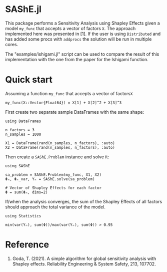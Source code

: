 # SAShE.jl

This package performs a Sensitivity Analysis using Shapley Effects given a model `my_func` that accepts a vector of factors `X`. The approach implemented here was presented in [1]. If the user is using `Distributed` and has added some procs with `addprocs` the solution will be run in multiple cores.

The "examples/ishigami.jl" script can be used to compare the result of this implementation with the one from the paper for the Ishigami function.

# Quick start

Assuming a function `my_func` that  accepts a vector of factors`X`

```
my_func(X::Vector{Float64}) = X[1] + X[2]^2 + X[3]^3
```

First create two separate sample DataFrames with the same shape:

```
using DataFrames

n_factors = 3
n_samples = 1000

X1 = DataFrame(rand(n_samples, n_factors), :auto)
X2 = DataFrame(rand(n_samples, n_factors), :auto)
```

Then create a `SAShE.Problem` instance and solve it:

```
using SAShE

sa_problem = SAShE.Problem(my_func, X1, X2)
Φₙ, Φₙ_var, Yₙ = SAShE.solve(sa_problem)

# Vector of Shapley Effects for each factor
Φ = sum(Φₙ, dims=2)
```

If/when the analysis converges, the sum of the Shapley Effects of all factors should approach the total variance of the model.

```
using Statistics

min(var(Yₙ), sum(Φ))/max(var(Yₙ), sum(Φ)) > 0.95
```

# Reference

1. Goda, T. (2021). A simple algorithm for global sensitivity analysis with Shapley effects. Reliability Engineering & System Safety, 213, 107702.
